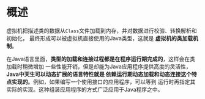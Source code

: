 概述
=======================================================================
虚拟机把描述类的数据从`Class`文件加载到内存，并对数据进行校验、转换解析和初始化，
最终形成可以被虚拟机直接使用的Java类型，这就是 **虚拟机的类加载机制**。

在Java语言里面，**类型的加载和连接过程都是在程序运行期完成的**，这样会在类加载时稍微增加
一些性能开销，但是却能为Java应用程序提供高度的灵活性，**Java中天生可以动态扩展的语言特性就是
依赖运行期动态加载和动态连接这个特点实现的**。例如，如果编写一个使用接口的应用程序，可以等到
运行时再指定其实际的实现。这种组装应用程序的方式广泛应用于Java程序之中。



